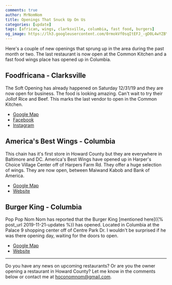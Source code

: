 ```yaml
---
comments: true
author: MrNomNom
title: Openings That Snuck Up On Us
categories: [update]
tags: [african, wings, clarksville, columbia, fast food, burgers]
og_image: https://lh3.googleusercontent.com/0rmokVf0sqItEFJ_-gD0L4wYZBYioPO8jzC_zco0jB5L0iSAPkmQZxLNSZkxahEOjH3cqZWgfv0XRt61uSEnUI7mILnwF6vw88pRkRiTPbZxHlO7jJCbnVzJbqF3LN0WIel2KuMGKQ=w400
---
```


Here's a couple of new openings that sprung up in the area during the past month or two. The last restaurant is now open at the Common Kitchen and a fast food wings place has opened up in Columbia. 

<!--more-->

## Foodfricana - Clarksville

The Soft Opening has already happened on Saturday 12/31/19 and they are now open for business. The food is looking amazing. Can't wait to try their Jollof Rice and Beef. This marks the last vendor to open in the Common Kitchen.

* [Google Map](https://goo.gl/maps/qe1PWQYSsbz6qgt19)
* [Facebook](https://www.facebook.com/FOODFRICANA/)
* [Instagram](https://www.instagram.com/foodfricana/)

## America's Best Wings - Columbia

This chain has it's first store in Howard County but they are everywhere in Baltimore and DC. America's Best Wings have opened up in Harper's Choice Village Center off of Harpers Farm Rd. They offer a huge selection of wings. They are now open, between Maiwand Kabob and Bank of America.

* [Google Map](https://goo.gl/maps/jGidihBMgnd7dLYb8)
* [Website](https://website-2325658405327733813217-chickenwingsrestaurant.business.site/)

## Burger King - Columbia

Pop Pop Nom Nom has reported that the Burger King [mentioned here]({% post_url 2019-11-21-updates %}) has opened. Located in Columbia at the Palace 9 shopping center off of Centre Park Dr. I wouldn't be surprised if he was there opening day, waiting for the doors to open.

* [Google Map](https://goo.gl/maps/iuNozHUmWypxndi17)
* [Website](https://locations.bk.com/md/columbia/8835-centre-park-dr-.html)

----

Do you have any news on upcoming restaurants? Or are you the owner opening a restaurant in Howard County? Let me know in the comments below or contact me at [hoconomnom@gmail.com](mailto:hoconomnom@gmail.com).

